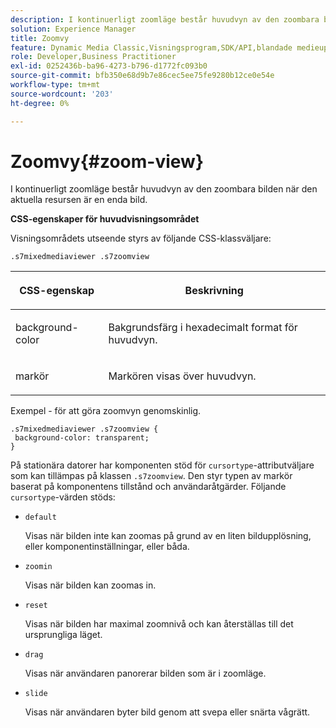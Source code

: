 ```yaml
---
description: I kontinuerligt zoomläge består huvudvyn av den zoombara bilden när den aktuella resursen är en enda bild.
solution: Experience Manager
title: Zoomvy
feature: Dynamic Media Classic,Visningsprogram,SDK/API,blandade medieuppsättningar
role: Developer,Business Practitioner
exl-id: 0252436b-ba96-4273-b796-d1772fc093b0
source-git-commit: bfb350e68d9b7e86cec5ee75fe9280b12ce0e54e
workflow-type: tm+mt
source-wordcount: '203'
ht-degree: 0%

---
```


# Zoomvy{#zoom-view}

I kontinuerligt zoomläge består huvudvyn av den zoombara bilden när den aktuella resursen är en enda bild.

<!--<a id="section_061E550C1C1D4DB2BD663A898895B38C"></a>-->

**CSS-egenskaper för huvudvisningsområdet**

Visningsområdets utseende styrs av följande CSS-klassväljare:

```
.s7mixedmediaviewer .s7zoomview
```

<table id="table_94EE3F5BBE4547C0B4943471CEE7EDE4"> 
 <thead> 
  <tr> 
   <th colname="col1" class="entry"> <p> CSS-egenskap </p> </th> 
   <th colname="col2" class="entry"> <p>Beskrivning </p> </th> 
  </tr> 
 </thead>
 <tbody> 
  <tr> 
   <td colname="col1"> <p> <span class="codeph"> background-color  </span> </p> </td> 
   <td colname="col2"> <p> Bakgrundsfärg i hexadecimalt format för huvudvyn. </p> </td> 
  </tr> 
  <tr> 
   <td colname="col1"> <p> <span class="codeph"> markör  </span> </p> </td> 
   <td colname="col2"> <p>Markören visas över huvudvyn. </p> </td> 
  </tr> 
 </tbody> 
</table>

Exempel - för att göra zoomvyn genomskinlig.

```
.s7mixedmediaviewer .s7zoomview { 
 background-color: transparent; 
}
```

På stationära datorer har komponenten stöd för `cursortype`-attributväljare som kan tillämpas på klassen `.s7zoomview`. Den styr typen av markör baserat på komponentens tillstånd och användaråtgärder. Följande `cursortype`-värden stöds:

* `default`

   Visas när bilden inte kan zoomas på grund av en liten bildupplösning, eller komponentinställningar, eller båda.

* `zoomin`

   Visas när bilden kan zoomas in.

* `reset`

   Visas när bilden har maximal zoomnivå och kan återställas till det ursprungliga läget.

* `drag`

   Visas när användaren panorerar bilden som är i zoomläge.

* `slide`

   Visas när användaren byter bild genom att svepa eller snärta vågrätt.
